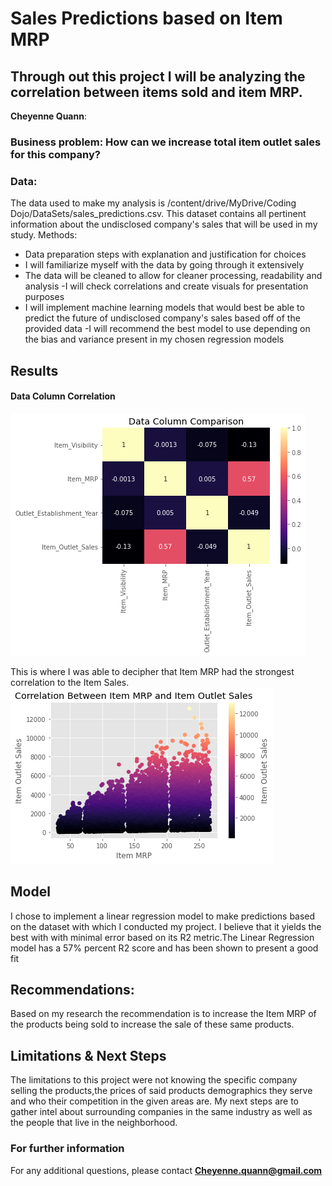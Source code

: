 # Sales Predictions based on Item MRP
## Through out this project I will be analyzing the correlation between items sold and item MRP.
**Cheyenne Quann**: 
### Business problem: How can we increase total item outlet sales for this company?
### Data: 
The data used to make my analysis is
 /content/drive/MyDrive/Coding Dojo/DataSets/sales_predictions.csv. This dataset contains all pertinent information about the undisclosed company's sales that will be used in my study.
  Methods:
- Data preparation steps with explanation and justification for choices
- I will familiarize myself with the data by going through it extensively 
- The data will be cleaned to allow for cleaner processing, readability and analysis
-I will check correlations and create visuals for presentation purposes
- I will implement machine learning models that would best be able to predict the future of undisclosed company's sales based off of the provided data 
-I will recommend the best model to use depending on the bias and variance present in my chosen regression models
## Results
#### Data Column Correlation
![heatmap](image.png)

This is where I was able to decipher that Item MRP had the strongest correlation to the Item Sales.
![scatterplot](image2.png)
## Model
I chose to implement a linear regression model
to make predictions based on the dataset with which I conducted my project. I believe that it yields the best with with minimal error based on its R2 metric.The Linear Regression model has a 57% percent R2 score and has been shown to present a good fit 
## Recommendations:
Based on my research the recommendation is to increase the Item MRP of the products being sold to increase the sale of these same products.
## Limitations & Next Steps
The limitations to this project were not knowing the specific company selling the products,the prices of said products demographics they serve and who their competition in the given areas are.
My next steps are to gather intel about surrounding companies in the same industry as well as the people that live in the neighborhood.
### For further information
For any additional questions, please contact **Cheyenne.quann@gmail.com**
